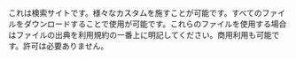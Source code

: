 これは検索サイトです。様々なカスタムを施すことが可能です。すべてのファイルをダウンロードすることで使用が可能です。これらのファイルを使用する場合はファイルの出典を利用規約の一番上に明記してください。商用利用も可能です。許可は必要ありません。
